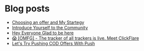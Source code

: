 # Blog posts
<!-- BLOG-POST-LIST:START -->
- [Choosing an offer and My Startegy](https://afflift.com/f/threads/choosing-an-offer-and-my-startegy.10714/)
- [Introduce Yourself to the Community](https://afflift.com/f/threads/introduce-yourself-to-the-community.1103/)
- [Hey Everyone Glad to be here](https://afflift.com/f/threads/hey-everyone-glad-to-be-here.10713/)
- [😱 [OMFG] - The tracker of all trackers is live. Meet ClickFlare](https://afflift.com/f/threads/%F0%9F%98%B1-omfg-the-tracker-of-all-trackers-is-live-meet-clickflare.9851/)
- [Let&#39;s Try Pushing COD Offers With Push](https://afflift.com/f/threads/lets-try-pushing-cod-offers-with-push.10646/)
<!-- BLOG-POST-LIST:END -->
